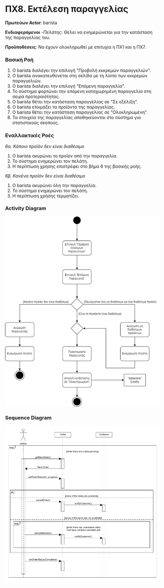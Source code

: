 # ΠΧ8. Εκτέλεση παραγγελίας

**Πρωτεύων Actor**: barista

**Ενδιαφερόμενοι**
-_Πελάτης_: Θέλει να ενημερώνεται για την κατάσταση της παραγγελίας του.

**Προϋποθέσεις**: Να έχουν ολοκληρωθεί με επιτυχία η ΠΧ1 και η ΠΧ7.

### Βασική Ροή
1. Ο barista διαλέγει την επιλογή "Προβολή εκκρεμών παραγγελιών".
2. Ο barista ανακατευθύνεται στη σελίδα με τη λίστα των εκκρεμών παραγγελιών.
3. Ο barista διαλέγει την επιλογή "Eπόμενη παραγγελία".
4. Το σύστημα φορτώνει την επόμενη καταχωρημένη παραγγελία στη σειρά προτεραιότητας.
5. Ο barista θέτει την κατάσταση παραγγελίας σε "Σε εξέλιξη".
6. O barista ετοιμάζει τα προϊόντα της παραγγελίας.
7. Ο barista θέτει την κατάσταση παραγγελίας σε "Ολοκληρωμένη".
8. Τα στοιχεία της παραγγελίας αποθηκεύονται στο σύστημα για στατιστικούς σκοπούς.

### Εναλλακτικές Ροές

*6α. Κάποιο προϊόν δεν είναι διαθέσιμο*
1. Ο barista ακυρώνει το προϊόν από την παραγγελία.
2. Το σύστημα ενημερώνει τον πελάτη.
3. Η περίπτωση χρήσης επιστρέφει στο βήμα 6 της βασικής ροής.

*6β. Κανένα προϊόν δεν είναι διαθέσιμο*
1. Ο barista ακυρώνει όλη την παραγγελία.
2. Το σύστημα ενημερώνει τον πελάτη.
3. Η περίπτωση χρήσης τερματίζει.

### Activity Diagram
![ΠΧ8 - Διάγραμμα Δραστηριότητας](../markdown/uml/requirements/activity-process-order.png)

### Sequence Diagram 
![ΠΧ8 - Διάγραμμα Ακολουθίας](uml/requirements/process-order-sequence-diagram.png)